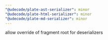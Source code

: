 ```yaml
---
"@udecode/plate-ast-serializer": minor
"@udecode/plate-html-serializer": minor
"@udecode/plate-md-serializer": minor
---
```


allow override of fragment root for deserializers
